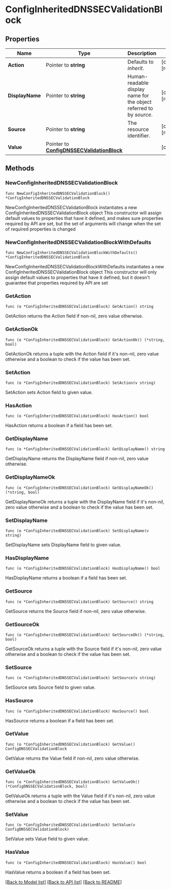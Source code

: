 # ConfigInheritedDNSSECValidationBlock

## Properties

Name | Type | Description | Notes
------------ | ------------- | ------------- | -------------
**Action** | Pointer to **string** | Defaults to _inherit_. | [optional] [readonly] 
**DisplayName** | Pointer to **string** | Human-readable display name for the object referred to by _source_. | [optional] [readonly] 
**Source** | Pointer to **string** | The resource identifier. | [optional] [readonly] 
**Value** | Pointer to [**ConfigDNSSECValidationBlock**](ConfigDNSSECValidationBlock.md) |  | [optional] 

## Methods

### NewConfigInheritedDNSSECValidationBlock

`func NewConfigInheritedDNSSECValidationBlock() *ConfigInheritedDNSSECValidationBlock`

NewConfigInheritedDNSSECValidationBlock instantiates a new ConfigInheritedDNSSECValidationBlock object
This constructor will assign default values to properties that have it defined,
and makes sure properties required by API are set, but the set of arguments
will change when the set of required properties is changed

### NewConfigInheritedDNSSECValidationBlockWithDefaults

`func NewConfigInheritedDNSSECValidationBlockWithDefaults() *ConfigInheritedDNSSECValidationBlock`

NewConfigInheritedDNSSECValidationBlockWithDefaults instantiates a new ConfigInheritedDNSSECValidationBlock object
This constructor will only assign default values to properties that have it defined,
but it doesn't guarantee that properties required by API are set

### GetAction

`func (o *ConfigInheritedDNSSECValidationBlock) GetAction() string`

GetAction returns the Action field if non-nil, zero value otherwise.

### GetActionOk

`func (o *ConfigInheritedDNSSECValidationBlock) GetActionOk() (*string, bool)`

GetActionOk returns a tuple with the Action field if it's non-nil, zero value otherwise
and a boolean to check if the value has been set.

### SetAction

`func (o *ConfigInheritedDNSSECValidationBlock) SetAction(v string)`

SetAction sets Action field to given value.

### HasAction

`func (o *ConfigInheritedDNSSECValidationBlock) HasAction() bool`

HasAction returns a boolean if a field has been set.

### GetDisplayName

`func (o *ConfigInheritedDNSSECValidationBlock) GetDisplayName() string`

GetDisplayName returns the DisplayName field if non-nil, zero value otherwise.

### GetDisplayNameOk

`func (o *ConfigInheritedDNSSECValidationBlock) GetDisplayNameOk() (*string, bool)`

GetDisplayNameOk returns a tuple with the DisplayName field if it's non-nil, zero value otherwise
and a boolean to check if the value has been set.

### SetDisplayName

`func (o *ConfigInheritedDNSSECValidationBlock) SetDisplayName(v string)`

SetDisplayName sets DisplayName field to given value.

### HasDisplayName

`func (o *ConfigInheritedDNSSECValidationBlock) HasDisplayName() bool`

HasDisplayName returns a boolean if a field has been set.

### GetSource

`func (o *ConfigInheritedDNSSECValidationBlock) GetSource() string`

GetSource returns the Source field if non-nil, zero value otherwise.

### GetSourceOk

`func (o *ConfigInheritedDNSSECValidationBlock) GetSourceOk() (*string, bool)`

GetSourceOk returns a tuple with the Source field if it's non-nil, zero value otherwise
and a boolean to check if the value has been set.

### SetSource

`func (o *ConfigInheritedDNSSECValidationBlock) SetSource(v string)`

SetSource sets Source field to given value.

### HasSource

`func (o *ConfigInheritedDNSSECValidationBlock) HasSource() bool`

HasSource returns a boolean if a field has been set.

### GetValue

`func (o *ConfigInheritedDNSSECValidationBlock) GetValue() ConfigDNSSECValidationBlock`

GetValue returns the Value field if non-nil, zero value otherwise.

### GetValueOk

`func (o *ConfigInheritedDNSSECValidationBlock) GetValueOk() (*ConfigDNSSECValidationBlock, bool)`

GetValueOk returns a tuple with the Value field if it's non-nil, zero value otherwise
and a boolean to check if the value has been set.

### SetValue

`func (o *ConfigInheritedDNSSECValidationBlock) SetValue(v ConfigDNSSECValidationBlock)`

SetValue sets Value field to given value.

### HasValue

`func (o *ConfigInheritedDNSSECValidationBlock) HasValue() bool`

HasValue returns a boolean if a field has been set.


[[Back to Model list]](../README.md#documentation-for-models) [[Back to API list]](../README.md#documentation-for-api-endpoints) [[Back to README]](../README.md)


